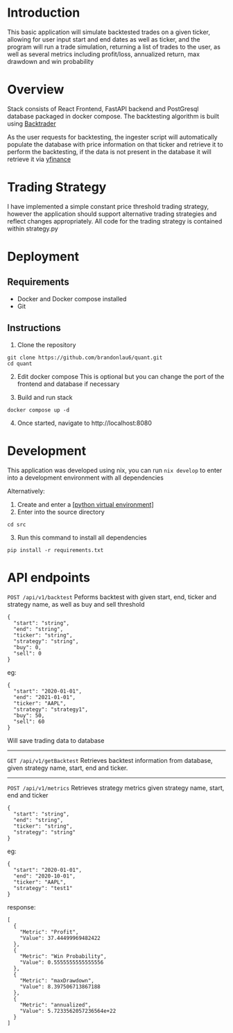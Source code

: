 # Introduction
This basic application will simulate backtested trades on a given ticker, allowing for user input start and end dates as well as ticker, and the program will run a trade simulation, returning a list of trades to the user, as well as several metrics including profit/loss, annualized return, max drawdown and win probability

# Overview
Stack consists of React Frontend, FastAPI backend and PostGresql database packaged in docker compose. The backtesting algorithm is built using [Backtrader](https://www.backtrader.com/)

As the user requests for backtesting, the ingester script will automatically populate the database with price information on that ticker and retrieve it to perform the backtesting, if the data is not present in the database it will retrieve it via [yfinance](https://pypi.org/project/yfinance/)

# Trading Strategy
I have implemented a simple constant price threshold trading strategy, however the application should support alternative trading strategies and reflect changes appropriately. All code for the trading strategy is contained within strategy.py

# Deployment
## Requirements
- Docker and Docker compose installed
- Git 
## Instructions
1. Clone the repository
```
git clone https://github.com/brandonlau6/quant.git
cd quant
```
2. Edit docker compose
This is optional but you can change the port of the frontend and database if necessary

3. Build and run stack
```
docker compose up -d 
```

4. Once started, navigate to http://localhost:8080

# Development
This application was developed using nix, you can run ``nix develop`` to enter into a development environment with all dependencies

Alternatively:
1. Create and enter a [[python virtual environment]](https://docs.python.org/3/library/venv.html)
2. Enter into the source directory
```
cd src
```
3. Run this command to install all dependencies
```
pip install -r requirements.txt
```

# API endpoints
``POST /api/v1/backtest``
Peforms backtest with given start, end, ticker and strategy name, as well as buy and sell threshold

```
{
  "start": "string",
  "end": "string",
  "ticker": "string",
  "strategy": "string",
  "buy": 0,
  "sell": 0
}
```
eg:
```
{
  "start": "2020-01-01",
  "end": "2021-01-01",
  "ticker": "AAPL",
  "strategy": "strategy1",
  "buy": 50,
  "sell": 60
}
```


Will save trading data to database

---
``GET /api/v1/getBacktest``
Retrieves backtest information from database, given strategy name, start, end and ticker.

---
``POST /api/v1/metrics``
Retrieves strategy metrics given strategy name, start, end and ticker

```
{
  "start": "string",
  "end": "string",
  "ticker": "string",
  "strategy": "string"
}
```

eg:
```
{
  "start": "2020-01-01",
  "end": "2020-10-01",
  "ticker": "AAPL",
  "strategy": "test1"
}
```
response:
```
[
  {
    "Metric": "Profit",
    "Value": 37.44499969482422
  },
  {
    "Metric": "Win Probability",
    "Value": 0.5555555555555556
  },
  {
    "Metric": "maxDrawdown",
    "Value": 8.397506713867188
  },
  {
    "Metric": "annualized",
    "Value": 5.7233562057236564e+22
  }
]
```
